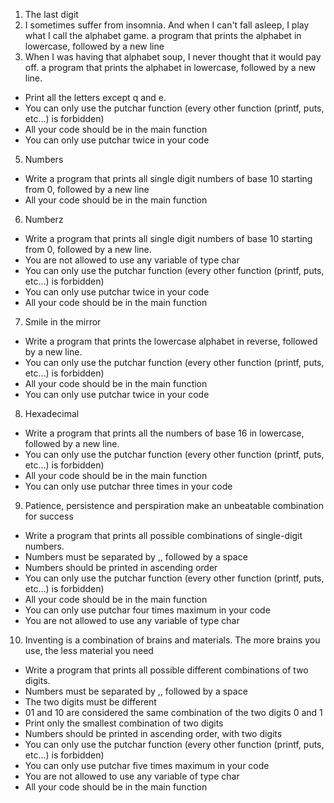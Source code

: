 1. The last digit
2. I sometimes suffer from insomnia. And when I can't fall asleep, I play what I call the alphabet game.  a program that prints the alphabet in lowercase, followed by a new line
4. When I was having that alphabet soup, I never thought that it would pay off. a program that prints the alphabet in lowercase, followed by a new line.
- Print all the letters except q and e. 
- You can only use the putchar function (every other function (printf, puts, etc…) is forbidden)
- All your code should be in the main function
- You can only use putchar twice in your code

5. Numbers
- Write a program that prints all single digit numbers of base 10 starting from 0, followed by a new line
- All your code should be in the main function

6. Numberz
- Write a program that prints all single digit numbers of base 10 starting from 0, followed by a new line.
- You are not allowed to use any variable of type char
- You can only use the putchar function (every other function (printf, puts, etc…) is forbidden)
- You can only use putchar twice in your code
- All your code should be in the main function

7. Smile in the mirror
- Write a program that prints the lowercase alphabet in reverse, followed by a new line.
- You can only use the putchar function (every other function (printf, puts, etc…) is forbidden)
- All your code should be in the main function
- You can only use putchar twice in your code

8. Hexadecimal
- Write a program that prints all the numbers of base 16 in lowercase, followed by a new line.
- You can only use the putchar function (every other function (printf, puts, etc…) is forbidden)
- All your code should be in the main function
- You can only use putchar three times in your code

9. Patience, persistence and perspiration make an unbeatable combination for success
- Write a program that prints all possible combinations of single-digit numbers.
- Numbers must be separated by ,, followed by a space
- Numbers should be printed in ascending order
- You can only use the putchar function (every other function (printf, puts, etc…) is forbidden)
- All your code should be in the main function
- You can only use putchar four times maximum in your code
- You are not allowed to use any variable of type char

10. Inventing is a combination of brains and materials. The more brains you use, the less material you need
- Write a program that prints all possible different combinations of two digits.
- Numbers must be separated by ,, followed by a space
- The two digits must be different
- 01 and 10 are considered the same combination of the two digits 0 and 1
- Print only the smallest combination of two digits
- Numbers should be printed in ascending order, with two digits
- You can only use the putchar function (every other function (printf, puts, etc…) is forbidden)
- You can only use putchar five times maximum in your code
- You are not allowed to use any variable of type char
- All your code should be in the main function



